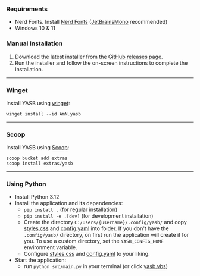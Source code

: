 ### Requirements
- Nerd Fonts. Install [Nerd Fonts](https://www.nerdfonts.com/font-downloads) ([JetBrainsMono](https://github.com/ryanoasis/nerd-fonts/releases/latest/download/JetBrainsMono.zip) recommended)
- Windows 10 & 11

### Manual Installation
1. Download the latest installer from the [GitHub releases page](https://github.com/amnweb/yasb/releases/latest).
2. Run the installer and follow the on-screen instructions to complete the installation.

***

### Winget
Install YASB using [winget](https://learn.microsoft.com/en-us/windows/package-manager/winget/):
```
winget install --id AmN.yasb
```

***

### Scoop
Install YASB using [Scoop](https://scoop.sh/):
```
scoop bucket add extras
scoop install extras/yasb
```

***

### Using Python
- Install Python 3.12
- Install the application and its dependencies:
  - `pip install .` (for regular installation)
  - `pip install -e .[dev]` (for development installation)
  - Create the directory `C:/Users/{username}/.config/yasb/` and copy [styles.css](https://github.com/amnweb/yasb/blob/main/src/styles.css) and [config.yaml](https://github.com/amnweb/yasb/blob/main/src/config.yaml) into folder. If you don't have the `.config/yasb/` directory, on first run the application will create it for you. To use a custom directory, set the `YASB_CONFIG_HOME` environment variable.
  - Configure [styles.css](https://github.com/amnweb/yasb/blob/main/src/styles.css) and [config.yaml](https://github.com/amnweb/yasb/blob/main/src/config.yaml) to your liking.
- Start the application:
  - run `python src/main.py` in your terminal (or click [yasb.vbs](https://github.com/amnweb/yasb/blob/main/src/yasb.vbs))



